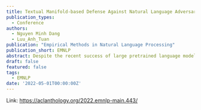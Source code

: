 ```yaml
---
title: Textual Manifold-based Defense Against Natural Language Adversarial Examples
publication_types:
  - Conference
authors:
  - Nguyen Minh Dang
  - Luu_Anh_Tuan
publication: "Empirical Methods in Natural Language Processing"
publication_short: EMNLP
abstract: Despite the recent success of large pretrained language models in NLP, they are susceptible to adversarial examples. Concurrently, several studies on adversarial images have observed an intriguing property:the adversarial images tend to leave the low-dimensional natural data manifold. In this study, we find a similar phenomenon occurs in the contextualized embedding space of natural sentences induced by pretrained language models in which textual adversarial examples tend to have their embeddings diverge off the manifold of natural sentence embeddings. Based on this finding, we propose Textual Manifold-based Defense (TMD), a defense mechanism that learns the embedding space manifold of the underlying language model and projects novel inputs back to the approximated structure before classification. Through extensive experiments, we find that our method consistently and significantly outperforms previous defenses under various attack settings while remaining unaffected to the clean accuracy. To the best of our knowledge, this is the first kind of manifold-based defense adapted to the NLP domain.
draft: false
featured: false
tags:
  - EMNLP
date: '2022-05-01T00:00:00Z'
---
```

Link: https://aclanthology.org/2022.emnlp-main.443/